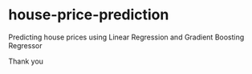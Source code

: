 # house-price-prediction
Predicting house prices using Linear Regression and Gradient Boosting Regressor


Thank you
